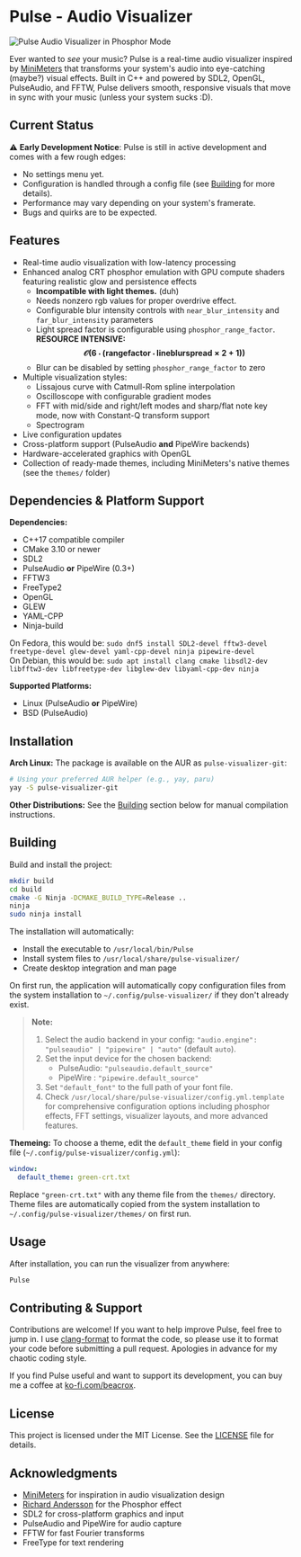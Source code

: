 # Pulse - Audio Visualizer

![Pulse Audio Visualizer in Phosphor Mode](media/viz.gif)

Ever wanted to *see* your music? Pulse is a real-time audio visualizer inspired by [MiniMeters](https://minimeters.app/) that transforms your system's audio into eye-catching (maybe?) visual effects. Built in C++ and powered by SDL2, OpenGL, PulseAudio, and FFTW, Pulse delivers smooth, responsive visuals that move in sync with your music (unless your system sucks :D).

## Current Status

⚠️ **Early Development Notice**: Pulse is still in active development and comes with a few rough edges:

- No settings menu yet.
- Configuration is handled through a config file (see [Building](#building) for more details).
- Performance may vary depending on your system's framerate.
- Bugs and quirks are to be expected.

## Features

- Real-time audio visualization with low-latency processing
- Enhanced analog CRT phosphor emulation with GPU compute shaders featuring realistic glow and persistence effects
  - **Incompatible with light themes.** (duh)
  - Needs nonzero rgb values for proper overdrive effect.
  - Configurable blur intensity controls with `near_blur_intensity` and `far_blur_intensity` parameters
  - Light spread factor is configurable using `phosphor_range_factor`. **RESOURCE INTENSIVE: $$\mathcal{O}\left(6 \cdot \left(\text{rangefactor} \cdot \text{lineblurspread} \times 2 + 1\right)\right)$$**
  - Blur can be disabled by setting `phosphor_range_factor` to zero
- Multiple visualization styles:
	- Lissajous curve with Catmull-Rom spline interpolation
	- Oscilloscope with configurable gradient modes
	- FFT with mid/side and right/left modes and sharp/flat note key mode, now with Constant-Q transform support
	- Spectrogram
- Live configuration updates
- Cross-platform support (PulseAudio **and** PipeWire backends)
- Hardware-accelerated graphics with OpenGL
- Collection of ready-made themes, including MiniMeters's native themes (see the `themes/` folder)

## Dependencies & Platform Support

**Dependencies:**
- C++17 compatible compiler
- CMake 3.10 or newer
- SDL2
- PulseAudio **or** PipeWire (0.3+)
- FFTW3
- FreeType2
- OpenGL
- GLEW
- YAML-CPP
- Ninja-build

On Fedora, this would be:
```sudo dnf5 install SDL2-devel fftw3-devel freetype-devel glew-devel yaml-cpp-devel ninja pipewire-devel```  
On Debian, this would be:
```sudo apt install clang cmake libsdl2-dev libfftw3-dev libfreetype-dev libglew-dev libyaml-cpp-dev ninja```  

**Supported Platforms:**
- Linux (PulseAudio **or** PipeWire)
- BSD (PulseAudio)

## Installation

**Arch Linux:**
The package is available on the AUR as `pulse-visualizer-git`:
```bash
# Using your preferred AUR helper (e.g., yay, paru)
yay -S pulse-visualizer-git
```

**Other Distributions:**
See the [Building](#building) section below for manual compilation instructions.

## Building

Build and install the project:

```bash
mkdir build
cd build
cmake -G Ninja -DCMAKE_BUILD_TYPE=Release ..
ninja
sudo ninja install
```

The installation will automatically:
- Install the executable to `/usr/local/bin/Pulse`
- Install system files to `/usr/local/share/pulse-visualizer/`
- Create desktop integration and man page

On first run, the application will automatically copy configuration files from the system installation to `~/.config/pulse-visualizer/` if they don't already exist.

> **Note:**
> 1. Select the audio backend in your config: `"audio.engine": "pulseaudio" | "pipewire" | "auto"` (default `auto`).
> 2. Set the input device for the chosen backend:
>    - PulseAudio: `"pulseaudio.default_source"`
>    - PipeWire  : `"pipewire.default_source"`
> 3. Set `"default_font"` to the full path of your font file.
> 4. Check `/usr/local/share/pulse-visualizer/config.yml.template` for comprehensive configuration options including phosphor effects, FFT settings, visualizer layouts, and more advanced features.

**Themeing:** To choose a theme, edit the `default_theme` field in your config file (`~/.config/pulse-visualizer/config.yml`):

```yaml
window:
  default_theme: green-crt.txt
```

Replace `"green-crt.txt"` with any theme file from the `themes/` directory. Theme files are automatically copied from the system installation to `~/.config/pulse-visualizer/themes/` on first run.

## Usage

After installation, you can run the visualizer from anywhere:

```bash
Pulse
```

## Contributing & Support

Contributions are welcome! If you want to help improve Pulse, feel free to jump in. I use [clang-format](https://clang.llvm.org/docs/ClangFormat.html) to format the code, so please use it to format your code before submitting a pull request. Apologies in advance for my chaotic coding style.

If you find Pulse useful and want to support its development, you can buy me a coffee at [ko-fi.com/beacrox](https://ko-fi.com/beacrox).

## License

This project is licensed under the MIT License. See the [LICENSE](LICENSE) file for details.

## Acknowledgments

- [MiniMeters](https://minimeters.app/) for inspiration in audio visualization design
- [Richard Andersson](https://richardandersson.net/?p=350) for the Phosphor effect
- SDL2 for cross-platform graphics and input
- PulseAudio and PipeWire for audio capture
- FFTW for fast Fourier transforms
- FreeType for text rendering

